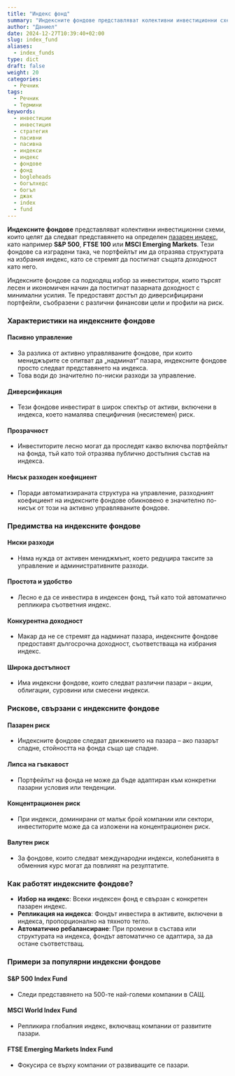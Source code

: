 ```yaml
---
title: "Индекс фонд"
summary: "Индексните фондове представляват колективни инвестиционни схеми, които целят да следват представянето на определен пазарен индекс"
author: "Даниел"
date: 2024-12-27T10:39:40+02:00
slug: index_fund
aliases:
  - index_funds
type: dict
draft: false
weight: 20
categories:
  - Речник
tags:
  - Речник
  - Термини
keywords:
  - инвестиции
  - инвестиция
  - стратегия
  - пасивни
  - пасивна
  - индекси
  - индекс
  - фондове
  - фонд
  - bogleheads
  - богълхедс
  - богъл
  - джак
  - index
  - fund
---
```


**Индексните фондове** представляват колективни инвестиционни схеми, които целят да следват представянето на определен [пазарен индекс](/dict/market_index), като например **S&P 500**, **FTSE 100** или **MSCI Emerging Markets**. Тези фондове са изградени така, че портфейлът им да отразява структурата на избрания индекс, като се стремят да постигнат същата доходност като него.

Индексните фондове са подходящ избор за инвеститори, които търсят лесен и икономичен начин да постигнат пазарната доходност с минимални усилия. Те предоставят достъп до диверсифицирани портфейли, съобразени с различни финансови цели и профили на риск.

### Характеристики на индексните фондове

#### Пасивно управление

-   За разлика от активно управляваните фондове, при които мениджърите се опитват да „надминат“ пазара, индексните фондове просто следват представянето на индекса.
-   Това води до значително по-ниски разходи за управление.

#### Диверсификация

-   Тези фондове инвестират в широк спектър от активи, включени в индекса, което намалява специфичния (несистемен) риск.

#### Прозрачност

-   Инвеститорите лесно могат да проследят какво включва портфейлът на фонда, тъй като той отразява публично достъпния състав на индекса.

#### Нисък разходен коефициент

-   Поради автоматизираната структура на управление, разходният коефициент на индексните фондове обикновено е значително по-нисък от този на активно управляваните фондове.

### Предимства на индексните фондове

#### Ниски разходи

-   Няма нужда от активен мениджмънт, което редуцира таксите за управление и административните разходи.

#### Простота и удобство

-   Лесно е да се инвестира в индексен фонд, тъй като той автоматично репликира съответния индекс.

#### Конкурентна доходност

-   Макар да не се стремят да надминат пазара, индексните фондове предоставят дългосрочна доходност, съответстваща на избрания индекс.

#### Широка достъпност

-   Има индексни фондове, които следват различни пазари – акции, облигации, суровини или смесени индекси.

### Рискове, свързани с индексните фондове

#### Пазарен риск

-   Индексните фондове следват движението на пазара – ако пазарът спадне, стойността на фонда също ще спадне.

#### Липса на гъвкавост

-   Портфейлът на фонда не може да бъде адаптиран към конкретни пазарни условия или тенденции.

#### Концентрационен риск

-   При индекси, доминирани от малък брой компании или сектори, инвеститорите може да са изложени на концентрационен риск.

#### Валутен риск

-   За фондове, които следват международни индекси, колебанията в обменния курс могат да повлияят на резултатите.

### Как работят индексните фондове?

-   **Избор на индекс**: Всеки индексен фонд е свързан с конкретен пазарен индекс.
-   **Репликация на индекса**: Фондът инвестира в активите, включени в индекса, пропорционално на тяхното тегло.
-   **Автоматично ребалансиране**: При промени в състава или структурата на индекса, фондът автоматично се адаптира, за да остане съответстващ.

### Примери за популярни индексни фондове

#### S&P 500 Index Fund

-   Следи представянето на 500-те най-големи компании в САЩ.

#### MSCI World Index Fund

-   Репликира глобалния индекс, включващ компании от развитите пазари.

#### FTSE Emerging Markets Index Fund

-   Фокусира се върху компании от развиващите се пазари.



